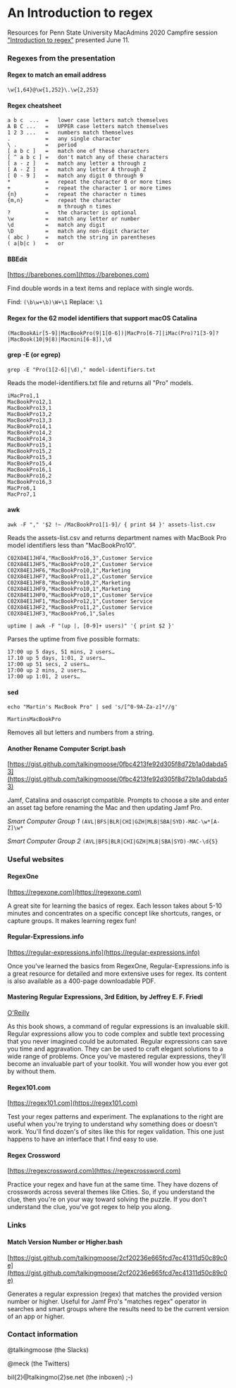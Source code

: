 # An Introduction to regex
Resources for Penn State University MacAdmins 2020 Campfire session ["Introduction to regex"](https://macadmins.psu.edu/2020/05/26/psumac20-451/) presented June 11.

### Regexes from the presentation

#### Regex to match an email address

`\w{1,64}@\w{1,252}\.\w{2,253}`

#### Regex cheatsheet

```
a b c  ... 	= 	lower case letters match themselves
A B C ...	=	UPPER case letters match themselves
1 2 3 ...	=	numbers match themselves
.	        =	any single character
\ .	        =	period
[ a b c ]	=	match one of these characters
[ ^ a b c ]	=	don't match any of these characters
[ a - z ]	=	match any letter a through z
[ A - Z ]	=	match any letter A through Z
[ 0 - 9 ]	=	match any digit 0 through 9
*	        =	repeat the character 0 or more times
+	        =	repeat the character 1 or more times
{n}	        =	repeat the character n times
{m,n}	    =	repeat the character
                m through n times
?	        =	the character is optional
\w	        =	match any letter or number
\d	        =	match any digit
\D	        =	match any non-digit character
( abc )	    =	match the string in parentheses
( a|b|c )	=	or
```

#### BBEdit
[https://barebones.com](https://barebones.com)

Find double words in a text items and replace with single words.

Find:    `(\b\w+\b)\W+\1`
Replace: `\1`

#### Regex for the 62 model identifiers that support macOS Catalina

`(MacBookAir[5-9]|MacBookPro(9|1[0-6])|MacPro[6-7]|iMac(Pro)?1[3-9]?|MacBook(10|9|8)|Macmini[6-8]),\d`

#### grep -E (or egrep)

`grep -E "Pro(1[2-6]|\d)," model-identifiers.txt`

Reads the model-identifiers.txt file and returns all "Pro" models.

```
iMacPro1,1
MacBookPro12,1
MacBookPro13,1
MacBookPro13,2
MacBookPro13,3
MacBookPro14,1
MacBookPro14,2
MacBookPro14,3
MacBookPro15,1
MacBookPro15,2
MacBookPro15,3
MacBookPro15,4
MacBookPro16,1
MacBookPro16,2
MacBookPro16,3
MacPro6,1
MacPro7,1
```

#### awk

`awk -F "," '$2 !~ /MacBookPro1[1-9]/ { print $4 }' assets-list.csv`

Reads the assets-list.csv and returns department names with MacBook Pro model identifiers less than "MacBookPro10".

```
C02X84E1JHF4,"MacBookPro16,3",Customer Service
C02X84E1JHF5,"MacBookPro10,2",Customer Service
C02X84E1JHF6,"MacBookPro10,1",Marketing
C02X84E1JHF7,"MacBookPro11,2",Customer Service
C02X84E1JHF8,"MacBookPro10,2",Marketing
C02X84E1JHF9,"MacBookPro10,1",Marketing
C02X84E1JHF0,"MacBookPro10,1",Customer Service
C02X84E1JHF1,"MacBookPro12,1",Customer Service
C02X84E1JHF2,"MacBookPro11,2",Customer Service
C02X84E1JHF3,"MacBookPro6,1",Sales
```

`uptime | awk -F "(up |, [0-9]+ users)" '{ print $2 }'`

Parses the uptime from five possible formats:

```
17:00 up 5 days, 51 mins, 2 users…
17.10 up 5 days, 1:01, 2 users…
17:00 up 51 secs, 2 users…
17:00 up 2 mins, 2 users…
17:00 up 1:01, 2 users…
```

#### sed

`echo "Martin's MacBook Pro" | sed 's/[^0-9A-Za-z]*//g'`

`MartinsMacBookPro`

Removes all but letters and numbers from a string.

#### Another Rename Computer Script.bash
[https://gist.github.com/talkingmoose/0fbc4213fe92d305f8d72b1a0dabda53](https://gist.github.com/talkingmoose/0fbc4213fe92d305f8d72b1a0dabda53)

Jamf, Catalina and osascript compatible. Prompts to choose a site and enter an asset tag before renaming the Mac and then updating Jamf Pro.

*Smart Computer Group 1*
`(AVL|BFS|BLR|CHI|GZH|MLB|SBA|SYD)-MAC-\w*[A-Z]\w*`

*Smart Computer Group 2*
`(AVL|BFS|BLR|CHI|GZH|MLB|SBA|SYD)-MAC-\d{5}`

### Useful websites

#### RegexOne
[https://regexone.com](https://regexone.com)

A great site for learning the basics of regex. Each lesson takes about 5-10 minutes and concentrates on a specific concept like shortcuts, ranges, or capture groups. It makes learning regex fun!

#### Regular-Expressions.info
[https://regular-expressions.info](https://regular-expressions.info)

Once you've learned the basics from RegexOne, Regular-Expressions.info is a great resource for detailed and more extensive uses for regex. Its content is also available as a 400-page downloadable PDF.

#### Mastering Regular Expressions, 3rd Edition, by Jeffrey E. F. Friedl
[O'Reilly](https://www.oreilly.com/library/view/mastering-regular-expressions/0596528124/)

As this book shows, a command of regular expressions is an invaluable skill. Regular expressions allow you to code complex and subtle text processing that you never imagined could be automated. Regular expressions can save you time and aggravation. They can be used to craft elegant solutions to a wide range of problems. Once you've mastered regular expressions, they'll become an invaluable part of your toolkit. You will wonder how you ever got by without them.

#### Regex101.com
[https://regex101.com](https://regex101.com)

Test your regex patterns and experiment. The explanations to the right are useful when you're trying to understand why something does or doesn't work. You'll find dozen's of sites like this for regex validation. This one just happens to have an interface that I find easy to use.

#### Regex Crossword
[https://regexcrossword.com](https://regexcrossword.com)

Practice your regex and have fun at the same time. They have dozens of crosswords across several themes like Cities. So, if you understand the clue, then you're on your way toward solving the puzzle. If you don't understand the clue, you've got regex to help you along.

### Links

#### Match Version Number or Higher.bash
[https://gist.github.com/talkingmoose/2cf20236e665fcd7ec41311d50c89c0e](https://gist.github.com/talkingmoose/2cf20236e665fcd7ec41311d50c89c0e)

Generates a regular expression (regex) that matches the provided version number or higher. Useful for Jamf Pro's "matches regex" operator in searches and smart groups where the results need to be the current version of an app or higher.

### Contact information

@talkingmoose (the Slacks)

@meck (the Twitters)

bil{2}@talkingmo(2}se\.net (the inboxen) ;-)